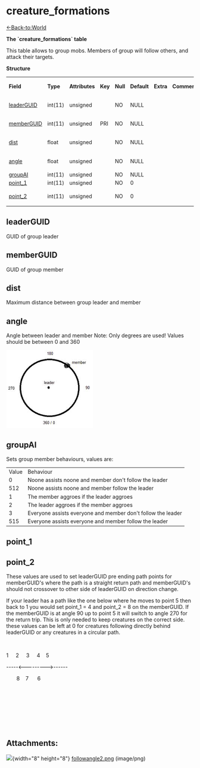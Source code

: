 # creature\_formations

[<-Back-to:World](database-world.md)

**The \`creature\_formations\` table**

This table allows to group mobs. Members of group will follow others, and attack their targets.

**Structure**

<table>
<colgroup>
<col width="12%" />
<col width="12%" />
<col width="12%" />
<col width="12%" />
<col width="12%" />
<col width="12%" />
<col width="12%" />
<col width="12%" />
</colgroup>
<tbody>
<tr class="odd">
<td><p><strong>Field</strong></p></td>
<td><p><strong>Type</strong></p></td>
<td><p><strong>Attributes</strong></p></td>
<td><p><strong>Key</strong></p></td>
<td><p><strong>Null</strong></p></td>
<td><p><strong>Default</strong></p></td>
<td><p><strong>Extra</strong></p></td>
<td><p><strong>Comment</strong></p></td>
</tr>
<tr class="even">
<td><p><a href="#leaderguid">leaderGUID</a></p></td>
<td><p>int(11)</p></td>
<td><p>unsigned</p></td>
<td><p> </p></td>
<td><p>NO</p></td>
<td><p>NULL</p></td>
<td><p> </p></td>
<td><p> </p></td>
</tr>
<tr class="odd">
<td><p><a href="#memberguid">memberGUID</a></p></td>
<td><p>int(11)</p></td>
<td><p>unsigned</p></td>
<td><p>PRI</p></td>
<td><p>NO</p></td>
<td><p>NULL</p></td>
<td><p> </p></td>
<td><p> </p></td>
</tr>
<tr class="even">
<td><p><a href="#dist">dist</a></p></td>
<td><p>float</p></td>
<td><p>unsigned</p></td>
<td><p> </p></td>
<td><p>NO</p></td>
<td><p>NULL</p></td>
<td><p> </p></td>
<td><p> </p></td>
</tr>
<tr class="odd">
<td><p><a href="#angle">angle</a></p></td>
<td><p>float</p></td>
<td><p>unsigned</p></td>
<td><p> </p></td>
<td><p>NO</p></td>
<td><p>NULL</p></td>
<td><p> </p></td>
<td><p> </p></td>
</tr>
<tr class="even">
<td><a href="#groupai">groupAI</a></td>
<td>int(11)</td>
<td>unsigned</td>
<td> </td>
<td>NO</td>
<td>NULL</td>
<td> </td>
<td> </td>
</tr>
<tr class="odd">
<td><a href="#point_1">point_1</a></td>
<td>int(11)</td>
<td>unsigned</td>
<td> </td>
<td>NO</td>
<td>0</td>
<td> </td>
<td> </td>
</tr>
<tr class="even">
<td><p><a href="#point_2">point_2</a></p></td>
<td><p>int(11)</p></td>
<td><p>unsigned</p></td>
<td><p> </p></td>
<td><p>NO</p></td>
<td><p>0</p></td>
<td><p> </p></td>
<td><p> </p></td>
</tr>
</tbody>
</table>

## leaderGUID

GUID of group leader

## memberGUID

GUID of group member

## dist

Maximum distance between group leader and member

## angle

Angle between leader and member
Note: Only degrees are used! Values should be between 0 and 360

![angle](assets/images/angle.png)

## groupAI

Sets group member behaviours, values are:

|       |                                                              |
|-------|--------------------------------------------------------------|
| Value | Behaviour                                                    |
| 0     | Noone assists noone and member don't follow the leader       |
| 512   | Noone assists noone and member follow the leader             |
| 1     | The member aggroes if the leader aggroes                     |
| 2     | The leader aggroes if the member aggroes                     |
| 3     | Everyone assists everyone and member don't follow the leader |
| 515   | Everyone assists everyone and member follow the leader       |

## point\_1  

## point\_2

These values are used to set leaderGUID pre ending path points for memberGUID's where the path is a straight return path and memberGUID's should not crossover to other side of leaderGUID on direction change.

If your leader has a path like the one below where he moves to point 5 then back to 1 you would set point\_1 = 4 and point\_2 = 8 on the memberGUID. If the memberGUID is at angle 90 up to point 5 it will switch to angle 270 for the return trip. This is only needed to keep creatures on the correct side. these values can be left at 0 for creatures following directly behind leaderGUID or any creatures in a circular path. 

 

1     2     3     4    5

-----&lt;---------&gt;------

       8    7      6

 

 

 

 

## Attachments:

![](images/icons/bullet_blue.gif){width="8" height="8"} [followangle2.png](attachments/2129997/2130322.png) (image/png)

